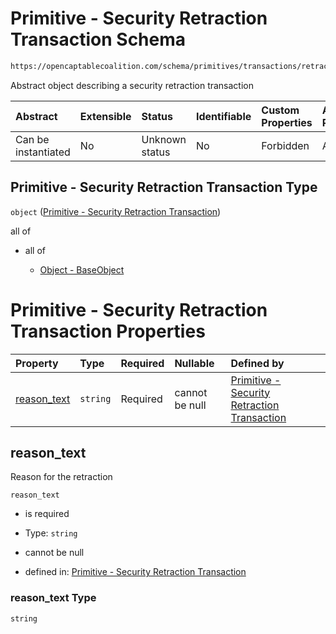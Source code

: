 # Primitive - Security Retraction Transaction Schema

```txt
https://opencaptablecoalition.com/schema/primitives/transactions/retraction/base_retraction
```

Abstract object describing a security retraction transaction

| Abstract            | Extensible | Status         | Identifiable | Custom Properties | Additional Properties | Access Restrictions | Defined In                                                                                                                      |
| :------------------ | :--------- | :------------- | :----------- | :---------------- | :-------------------- | :------------------ | :------------------------------------------------------------------------------------------------------------------------------ |
| Can be instantiated | No         | Unknown status | No           | Forbidden         | Allowed               | none                | [BaseRetraction.schema.json](../../schema/primitives/transactions/retraction/BaseRetraction.schema.json "open original schema") |

## Primitive - Security Retraction Transaction Type

`object` ([Primitive - Security Retraction Transaction](baseretraction.md))

all of

*   all of

    *   [Object - BaseObject](basetransaction-allof-object---baseobject.md "check type definition")

# Primitive - Security Retraction Transaction Properties

| Property                    | Type     | Required | Nullable       | Defined by                                                                                                                                                                                                    |
| :-------------------------- | :------- | :------- | :------------- | :------------------------------------------------------------------------------------------------------------------------------------------------------------------------------------------------------------ |
| [reason_text](#reason_text) | `string` | Required | cannot be null | [Primitive - Security Retraction Transaction](baseretraction-properties-reason_text.md "https://opencaptablecoalition.com/schema/primitives/transactions/retraction/base_retraction#/properties/reason_text") |

## reason_text

Reason for the retraction

`reason_text`

*   is required

*   Type: `string`

*   cannot be null

*   defined in: [Primitive - Security Retraction Transaction](baseretraction-properties-reason_text.md "https://opencaptablecoalition.com/schema/primitives/transactions/retraction/base_retraction#/properties/reason_text")

### reason_text Type

`string`
